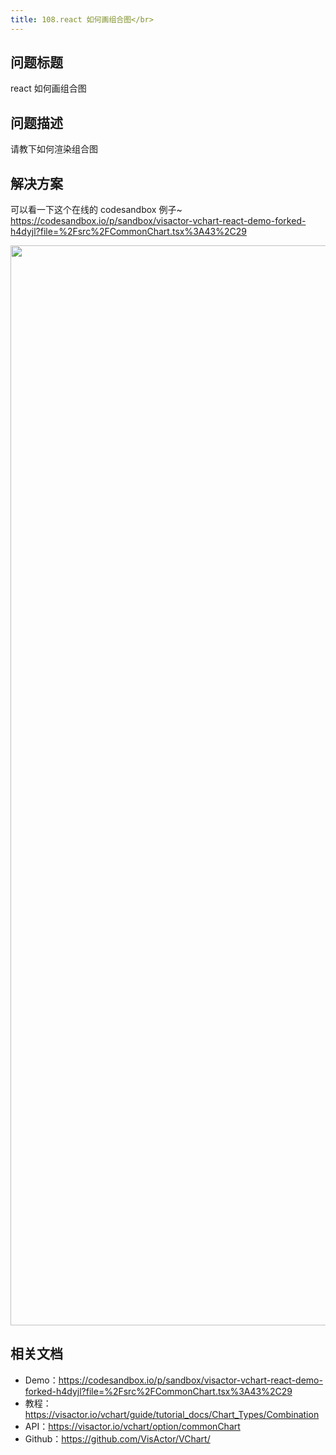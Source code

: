 ```yaml
---
title: 108.react 如何画组合图</br>
---
```

## 问题标题

react 如何画组合图</br>
## 问题描述

请教下如何渲染组合图</br>
## 解决方案 

 可以看一下这个在线的 codesandbox 例子~ https://codesandbox.io/p/sandbox/visactor-vchart-react-demo-forked-h4dyjl?file=%2Fsrc%2FCommonChart.tsx%3A43%2C29</br>


<img src='https://cdn.jsdelivr.net/gh/xuanhun/articles/visactor/img/PcplbzjSUoD2GsxxIz6ciJE5n8l.gif' alt='' width='3246' height='1728'>



## 相关文档

*  Demo：https://codesandbox.io/p/sandbox/visactor-vchart-react-demo-forked-h4dyjl?file=%2Fsrc%2FCommonChart.tsx%3A43%2C29</br>
*  教程：https://visactor.io/vchart/guide/tutorial_docs/Chart_Types/Combination</br>
*  API：https://visactor.io/vchart/option/commonChart</br>
*  Github：https://github.com/VisActor/VChart/</br>

